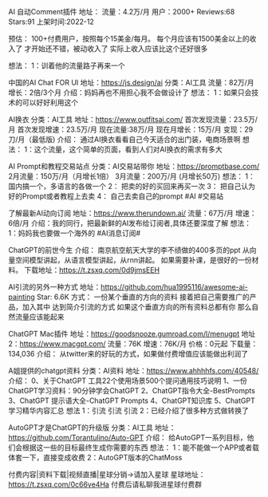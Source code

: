 AI 自动Comment插件
地址：
流量：4.2万/月
用户：2000+
Reviews:68
Stars:91
上架时间:2022-12

预估：
100+付费用户，按照每个15美金/每月。
每个月应该有1500美金以上的收入了
才开始还不错，被动收入了
实际上收入应该比这个还好很多

想法：
1：训着他的流量路子再来一个


中国的AI Chat FOR UI
地址：https://js.design/ai
分类：AI工具
流量：82万/月
增长：2倍/3个月
介绍：妈妈再也不用担心我不会做设计了
想法：
1：如果只会技术的可以好好利用这个


AI换衣
分类：AI工具
地址：https://www.outfitsai.com/
首次发现流量：23.5万/月
首次发现增速：23.5万/月
现在流量:38万/月
现在月增长：15万/月
变现：29刀/月（最低版)
介绍：
通过AI换衣看看自己今天适合的出门装，电商场景啊
想法：
1：这个流量，这个简单的页面，看到人们对AI换衣的需求有多大



AI Prompt和教程交易站点
分类：AI交易站带你
地址：https://promptbase.com/
2月流量：150万/月（月增长1倍）
3月流量：200万/月 (月增长50万)
想法：
1： 国内搞一个，多语言的各做一个
2： 把卖的好的买回来再买一次
3： 把自己认为好的Prompt或者教程上去卖
4： 自己去卖自己的prompt
#AI #交易站


了解最新AI动向订阅
地址：https://www.therundown.ai/
流量：67万/月
增速：6倍/月
介绍：我的同行，把最新鲜的AI发布给订阅者,具体还要深度了解
想法：
1：妈妈我也要做一个海外的
#AI消息订阅#


ChatGPT的前世今生
介绍：
南京航空航天大学的李不绩做的400多页的ppt
从向量空间模型讲起，从语言模型讲起，从rnn讲起。 
如果需要补课，是很好的一份材料。
下载地址：https://t.zsxq.com/0d9jmsEEH


AI引流的另外一种方式
地址：https://github.com/hua1995116/awesome-ai-painting
Star: 6.6K
方式：
一份某个垂直的方向的资料
接着把自己需要推广的产品，加入其中
达到简介引流的方式
如果这个垂直方向的所有资料总都有你
那么自然流量应该能起来


ChatGPT Mac插件
地址：https://goodsnooze.gumroad.com/l/menugpt
地址2：https://www.macgpt.com/
流量：76K
增速：76K/月
价格：0元起
下载量：134,036 
介绍：
从twitter来的好玩的方式，如果做付费增值应该能做出利润了


A姐提供的chatgpt资料
分类：AI资料
地址：https://www.ahhhhfs.com/40548/
介绍：
0、关于ChatGPT 工具22个使用场景500个提问通用技巧说明
1、一份ChatGPT学习资料：90分钟学会ChatGPT
2、ChatGPT指令大全-BestPrompts
3、ChatGPT 提示语大全-ChatGPT Prompts
4、ChatGPT知识库
5、ChatGPT学习精华内容汇总
想法
1：引流 引流 引流
2：已经介绍了很多种方式做转换了

AutoGPT才是ChatGPT的升级版
分类：AI工具
地址：https://github.com/Torantulino/Auto-GPT
介绍：
给AutoGPT一系列目标，他们会根据这一些的目标最终生成你需要的东西
想法：
1：能不能做一个APP或者载体套一下，直接变成收费
2：AutoGPT版本的ChatMoss

付费内容|资料下载|视频直播|星球分销->请加入星球
星球地址：https://t.zsxq.com/0c66ve4Ha
付费后请私聊我进星球付费群